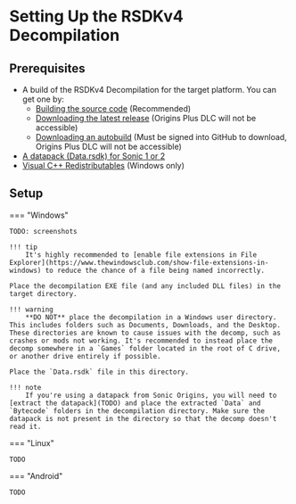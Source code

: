 # Setting Up the RSDKv4 Decompilation

## Prerequisites
- A build of the RSDKv4 Decompilation for the target platform. You can get one by:
    - [Building the source code](Building.md) (Recommended)
    - [Downloading the latest release](https://github.com/RSDKModding/RSDKv4-Decompilation/releases/latest) (Origins Plus DLC will not be accessible)
    - [Downloading an autobuild](https://github.com/RSDKModding/RSDKv4-Decompilation/actions) (Must be signed into GitHub to download, Origins Plus DLC will not be accessible)
- [A datapack (Data.rsdk) for Sonic 1 or 2](../../Games/Sonic1-2/Datapack.md)
- [Visual C++ Redistributables](https://learn.microsoft.com/en-us/cpp/windows/latest-supported-vc-redist?view=msvc-170) (Windows only)

## Setup
=== "Windows"

    TODO: screenshots

    !!! tip
	    It's highly recommended to [enable file extensions in File Explorer](https://www.thewindowsclub.com/show-file-extensions-in-windows) to reduce the chance of a file being named incorrectly.

    Place the decompilation EXE file (and any included DLL files) in the target directory.
	
	!!! warning
	    **DO NOT** place the decompilation in a Windows user directory. This includes folders such as Documents, Downloads, and the Desktop. These directories are known to cause issues with the decomp, such as crashes or mods not working. It's recommended to instead place the decomp somewhere in a `Games` folder located in the root of C drive, or another drive entirely if possible.

    Place the `Data.rsdk` file in this directory.
	
	!!! note
	    If you're using a datapack from Sonic Origins, you will need to [extract the datapack](TODO) and place the extracted `Data` and `Bytecode` folders in the decompilation directory. Make sure the datapack is not present in the directory so that the decomp doesn't read it.

=== "Linux"

    TODO

=== "Android"

    TODO

